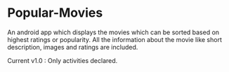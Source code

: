 # Popular-Movies

An android app which displays the movies which can be sorted based on highest ratings or popularity.
All the information about the movie like short description, images and ratings are included.

Current v1.0 : 
Only activities declared.

